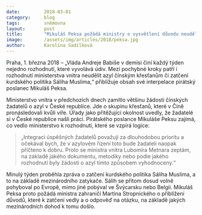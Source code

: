 ```yaml
---
date:         2018-03-01
category:     blog
tags:         sněmovna
layout:       post
title:        "Mikuláš Peksa požádá ministry o vysvětlení důvodu neudělení azylu čínským křesťanům a zatčení kurdského politika"
image:        /assets/img/articles/2018/peksa.jpg
author:       Karolína Sadílková
---
```


Praha, 1. března 2018 – „Vláda Andreje Babiše v demisi činí každý týden nejedno rozhodnutí, které vyvolává údiv. Mezi pochybné kroky patří i rozhodnutí ministerstva vnitra neudělit azyl čínským křesťanům či zatčení kurdského politika Sáliha Muslima,“ přibližuje obsah své interpelace pirátský poslanec Mikuláš Peksa.
 
Ministerstvo vnitra v předchozích dnech zamítlo většinu žádostí čínských žadatelů o azyl v České republice. Jde o skupinu křesťanů, které v Číně pronásledovali kvůli víře. Úřady jako přitěžující okolnost uvedly, že žadatelé si v České republice našli práci. Pirátského poslance Mikuláše Peksu zajímá, co vedlo ministerstvo k rozhodnutí, které se vzpírá logice: 

> „Integraci úspěšných žadatelů považuji za dlouhodobou prioritu a očekával bych, že v azylovém řízení toto bude žadateli naopak přičteno k dobru. Proto se ministra vnitra Lubomíra Metnara zeptám, na základě jakého dokumentu, metodiky nebo podle jakého rozhodnutí byly žádosti o azyl tímto způsobem vyhodnoceny.“
 
Minulý týden proběhla zpráva o zatčení kurdského politika Sáliha Muslima, a to na základě mezinárodního zatykače. Sálih se přitom dosud volně pohyboval po Evropě, mimo jiné pobýval ve Švýcarsku nebo Belgii. Mikuláš Peksa proto požádá ministra zahraničí Martina Stropnického o přiblížení důvodů, které k zatčení vedly a o odpověď na otázku, na základě jakých mezinárodních dohod k tomu došlo.

